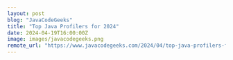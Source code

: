 ```yaml
---
layout: post
blog: "JavaCodeGeeks"
title: "Top Java Profilers for 2024"
date: 2024-04-19T16:00:00Z
image: images/javacodegeeks.png
remote_url: "https://www.javacodegeeks.com/2024/04/top-java-profilers-for-2024.html"
---
```

